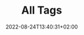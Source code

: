 ---
title: All Tags
description: Specific topics
date: 2022-08-24T13:40:31+02:00
resources:
  - src: angele-kamp-KaeaUITiWnc-unsplash.jpg
    name: featured
--- 